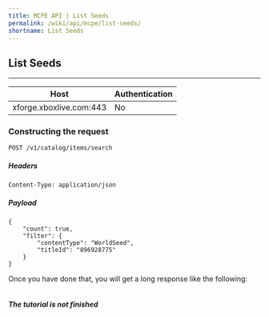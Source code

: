 ```yaml
---
title: MCPE API | List Seeds
permalink: /wiki/api/mcpe/list-seeds/
shortname: List Seeds
---
```

## List Seeds

---

|Host|Authentication|
|----|--------------|
|xforge.xboxlive.com:443|No|
  
### Constructing the request

```
POST /v1/catalog/items/search
```

##### Headers
```
Content-Type: application/json
```

##### Payload
```
{
    "count": true,
    "filter": {
        "contentType": "WorldSeed",
        "titleId": "896928775"
    }
}
```
  
Once you have done that, you will get a long response like the following:

```

```

##### The tutorial is not finished
